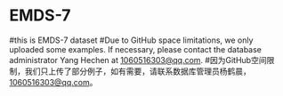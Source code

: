 # EMDS-7
#this is EMDS-7 dataset
#Due to GitHub space limitations, we only uploaded some examples. If necessary, please contact the database administrator Yang Hechen at 1060516303@qq.com. 
#因为GitHub空间限制，我们只上传了部分例子，如有需要，请联系数据库管理员杨鹤晨，1060516303@qq.com。
